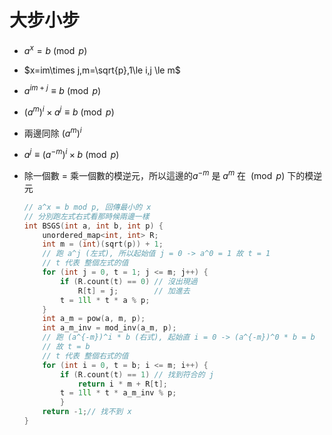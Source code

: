 # 大步小步

- $a^x=b \pmod{p}$

- $x=im\times j,m=\sqrt{p},1\le i,j \le m$

- $a^{im+j} \equiv b \pmod{p}$

- $(a^{m})^i\times a^j \equiv b \pmod{p}$

- 兩邊同除 $(a^{m})^i$
- $a^j \equiv (a^{-m})^i\times  b \pmod{p}$

- 除一個數 = 乘一個數的模逆元，所以這邊的$a^{-m}$ 是 $a^m$  在 $\pmod{p}$ 下的模逆元

  ```cpp
  // a^x = b mod p, 回傳最小的 x
  // 分別跑左式右式看那時候兩邊一樣
  int BSGS(int a, int b, int p) {    
      unordered_map<int, int> R;
      int m = (int)(sqrt(p)) + 1;   
      // 跑 a^j (左式), 所以起始值 j = 0 -> a^0 = 1 故 t = 1
      // t 代表 整個左式的值
      for (int j = 0, t = 1; j <= m; j++) {
          if (R.count(t) == 0) // 沒出現過            
              R[t] = j;        // 加進去
          t = 1ll * t * a % p;
      }
      int a_m = pow(a, m, p);    
      int a_m_inv = mod_inv(a_m, p);
      // 跑 (a^{-m})^i * b (右式), 起始直 i = 0 -> (a^{-m})^0 * b = b
      // 故 t = b
      // t 代表 整個右式的值
      for (int i = 0, t = b; i <= m; i++) {
          if (R.count(t) == 1) // 找到符合的 j
              return i * m + R[t];
          t = 1ll * t * a_m_inv % p;
          }    
      return -1;// 找不到 x
  }
  ```

  
